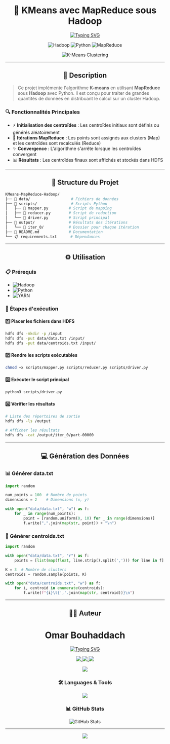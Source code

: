 <div align="center">

# 🌟 KMeans avec MapReduce sous Hadoop

[![Typing SVG](https://readme-typing-svg.demolab.com?font=Fira+Code&size=24&pause=1000&color=36BCF7FF&center=true&vCenter=true&random=false&width=600&lines=K-means+Clustering+avec+MapReduce;Big+Data+Processing;Distributed+Computing)](https://git.io/typing-svg)

<p align="center">
  <img src="https://img.shields.io/badge/Apache-Hadoop-%2300B4FF?style=for-the-badge&logo=apache-hadoop&logoColor=white" alt="Hadoop"/>
  <img src="https://img.shields.io/badge/Python-3.x-%233776AB?style=for-the-badge&logo=python&logoColor=white" alt="Python"/>
  <img src="https://img.shields.io/badge/MapReduce-Framework-%2300B4FF?style=for-the-badge&logoColor=white" alt="MapReduce"/>
</p>

![K-Means Clustering](https://upload.wikimedia.org/wikipedia/commons/e/ea/K-means_convergence.gif)


</div>

---

<div align="center">

## 🎯 Description

</div>

> Ce projet implémente l'algorithme **K-means** en utilisant **MapReduce** sous **Hadoop** avec Python. Il est conçu pour traiter de grandes quantités de données en distribuant le calcul sur un cluster Hadoop.

### 🔍 Fonctionnalités Principales

- ⚡ **Initialisation des centroïdes** : Les centroïdes initiaux sont définis ou générés aléatoirement
- 🔄 **Itérations MapReduce** : Les points sont assignés aux clusters (Map) et les centroïdes sont recalculés (Reduce)
- ✨ **Convergence** : L'algorithme s'arrête lorsque les centroïdes convergent
- 📊 **Résultats** : Les centroïdes finaux sont affichés et stockés dans HDFS

---

<div align="center">

## 📁 Structure du Projet

</div>

```bash
KMeans-MapReduce-Hadoop/
├── 📂 data/                  # Fichiers de données
├── 📂 scripts/               # Scripts Python
│   ├── 📜 mapper.py         # Script de mapping
│   ├── 📜 reducer.py        # Script de reduction
│   └── 📜 driver.py         # Script principal
├── 📂 output/               # Résultats des itérations
│   └── 📂 iter_0/           # Dossier pour chaque itération
├── 📝 README.md             # Documentation
└── 📋 requirements.txt      # Dépendances
```

---

<div align="center">

## ⚙️ Utilisation

</div>

### 📋 Prérequis

- ![Hadoop](https://img.shields.io/badge/Hadoop-Installed-%23FF7F0E?style=flat-square&logo=apache-hadoop)
- ![Python](https://img.shields.io/badge/Python-3.x-%233776AB?style=flat-square&logo=python)
- ![YARN](https://img.shields.io/badge/YARN-Running-%23E8E8E8?style=flat-square&logo=apache)

### 🚀 Étapes d'exécution

#### 1️⃣ Placer les fichiers dans HDFS

```bash
hdfs dfs -mkdir -p /input
hdfs dfs -put data/data.txt /input/
hdfs dfs -put data/centroids.txt /input/
```

#### 2️⃣ Rendre les scripts exécutables

```bash
chmod +x scripts/mapper.py scripts/reducer.py scripts/driver.py
```

#### 3️⃣ Exécuter le script principal

```bash
python3 scripts/driver.py
```

#### 4️⃣ Vérifier les résultats

```bash
# Liste des répertoires de sortie
hdfs dfs -ls /output

# Afficher les résultats
hdfs dfs -cat /output/iter_0/part-00000
```

---

<div align="center">

## 💻 Génération des Données

</div>

### 📊 Générer data.txt

```python
import random

num_points = 100  # Nombre de points
dimensions = 2    # Dimensions (x, y)

with open("data/data.txt", "w") as f:
    for _ in range(num_points):
        point = [random.uniform(0, 10) for _ in range(dimensions)]
        f.write(",".join(map(str, point)) + "\n")
```

### 🎯 Générer centroids.txt

```python
import random

with open("data/data.txt", "r") as f:
    points = [list(map(float, line.strip().split(','))) for line in f]

K = 3  # Nombre de clusters
centroids = random.sample(points, K)

with open("data/centroids.txt", "w") as f:
    for i, centroid in enumerate(centroids):
        f.write(f"{i}\t{','.join(map(str, centroid))}\n")
```

---







<div align="center">

## 👨‍💻 Auteur

# Omar Bouhaddach

[![Typing SVG](https://readme-typing-svg.demolab.com?font=Fira+Code&weight=600&size=24&pause=1000&color=36BCF7FF&center=true&vCenter=true&random=false&width=600&lines=Bugs+Shadow;D%C3%A9veloppeur+principal)](https://git.io/typing-svg)



<p align="center">
  <a href="mailto:bouhaddachomar@gmail.com">
    <img src="https://img.shields.io/badge/Gmail-333333?style=for-the-badge&logo=gmail&logoColor=red" />
  </a>
  <a href="https://www.linkedin.com/in/omar-bouhaddach-7420a02b4/" target="_blank">
    <img src="https://img.shields.io/badge/LinkedIn-0077B5?style=for-the-badge&logo=linkedin&logoColor=white" />
  </a>
  <a href="https://github.com/bugshadow" target="_blank">
    <img src="https://img.shields.io/badge/GitHub-100000?style=for-the-badge&logo=github&logoColor=white" />
  </a>
</p>

<p align="center">
  <img src="https://komarev.com/ghpvc/?username=bugshadow&color=blueviolet&style=for-the-badge&label=PROFILE+VIEWS" />
</p>

### 🛠️ Languages & Tools

<div align="center">
  <img src="https://skillicons.dev/icons?i=python,hadoop,docker,git,ubuntu" />
</div>

### 📊 GitHub Stats

![GitHub Stats](https://github-readme-streak-stats.herokuapp.com/?user=bugshadow&theme=tokyonight&hide_border=true)

</div>

---

<div align="center">
  <img src="https://capsule-render.vercel.app/api?type=waving&color=gradient&height=100&section=footer"/>
</div>
